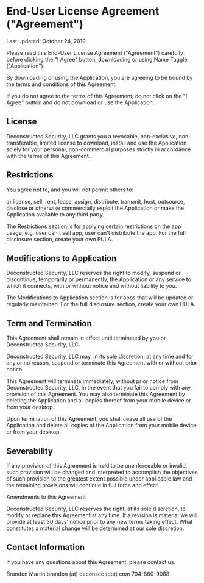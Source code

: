 # End-User License Agreement ("Agreement")

Last updated: October 24, 2019

Please read this End-User License Agreement ("Agreement") carefully before clicking the "I Agree" button, downloading or using Name Taggle ("Application").

By downloading or using the Application, you are agreeing to be bound by the terms and conditions of this Agreement.

If you do not agree to the terms of this Agreement, do not click on the "I Agree" button and do not download or use the Application.

## License

Deconstructed Security, LLC grants you a revocable, non-exclusive, non-transferable, limited license to download, install and use the Application solely for your personal, non-commercial purposes strictly in accordance with the terms of this Agreement.

## Restrictions

You agree not to, and you will not permit others to:

a) license, sell, rent, lease, assign, distribute, transmit, host, outsource, disclose or otherwise commercially exploit the Application or make the Application available to any third party.

The Restrictions section is for applying certain restrictions on the app usage, e.g. user can't sell app, user can't distribute the app. For the full disclosure section, create your own EULA.

## Modifications to Application

Deconstructed Security, LLC reserves the right to modify, suspend or discontinue, temporarily or permanently, the Application or any service to which it connects, with or without notice and without liability to you.

The Modifications to Application section is for apps that will be updated or regularly maintained. For the full disclosure section, create your own EULA.

## Term and Termination

This Agreement shall remain in effect until terminated by you or Deconstructed Security, LLC.

Deconstructed Security, LLC may, in its sole discretion, at any time and for any or no reason, suspend or terminate this Agreement with or without prior notice.

This Agreement will terminate immediately, without prior notice from Deconstructed Security, LLC, in the event that you fail to comply with any provision of this Agreement. You may also terminate this Agreement by deleting the Application and all copies thereof from your mobile device or from your desktop.

Upon termination of this Agreement, you shall cease all use of the Application and delete all copies of the Application from your mobile device or from your desktop.

## Severability

If any provision of this Agreement is held to be unenforceable or invalid, such provision will be changed and interpreted to accomplish the objectives of such provision to the greatest extent possible under applicable law and the remaining provisions will continue in full force and effect.

Amendments to this Agreement

Deconstructed Security, LLC reserves the right, at its sole discretion, to modify or replace this Agreement at any time. If a revision is material we will provide at least 30 days' notice prior to any new terms taking effect. What constitutes a material change will be determined at our sole discretion.

## Contact Information

If you have any questions about this Agreement, please contact us.

Brandon Martin
brandon (at) deconsec (dot) com
704-860-9088
